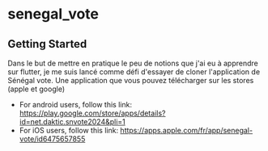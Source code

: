 # senegal_vote


## Getting Started

Dans le but de mettre en pratique le peu de notions que j'ai eu à apprendre sur flutter, je me suis lancé comme défi d'essayer de cloner l'application de Sénégal vote.
Une application que vous pouvez télécharger sur les stores (apple et google)
- For android users, follow this link: https://play.google.com/store/apps/details?id=net.daktic.snvote2024&pli=1
- For iOS users, follow this link: https://apps.apple.com/fr/app/senegal-vote/id6475657855


